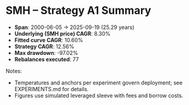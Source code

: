 # SMH – Strategy A1 Summary

- **Span**: 2000-06-05 → 2025-09-19 (25.29 years)
- **Underlying (SMH price) CAGR**: 8.30%
- **Fitted curve CAGR**: 10.60%
- **Strategy CAGR**: 12.56%
- **Max drawdown**: -97.02%
- **Rebalances executed**: 77

Notes:

- Temperatures and anchors per experiment govern deployment; see EXPERIMENTS.md for details.
- Figures use simulated leveraged sleeve with fees and borrow costs.
